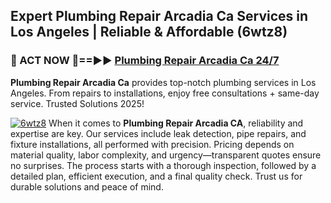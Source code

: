 ## Expert Plumbing Repair Arcadia Ca Services in Los Angeles | Reliable & Affordable (6wtz8)  

<h3>🚿 ACT NOW 🌟==►► <a href="https://tinyurl.com/2ne6vx2x" rel="nofollow">Plumbing Repair Arcadia Ca 24/7</a></h3>

**Plumbing Repair Arcadia Ca** provides top-notch plumbing services in Los Angeles. From repairs to installations, enjoy free consultations + same-day service. Trusted Solutions 2025!

[![6wtz8](https://i.imgur.com/4PFF4AK.jpeg)](https://tinyurl.com/2ne6vx2x)
When it comes to **Plumbing Repair Arcadia CA**, reliability and expertise are key. Our services include leak detection, pipe repairs, and fixture installations, all performed with precision. Pricing depends on material quality, labor complexity, and urgency—transparent quotes ensure no surprises. The process starts with a thorough inspection, followed by a detailed plan, efficient execution, and a final quality check. Trust us for durable solutions and peace of mind.